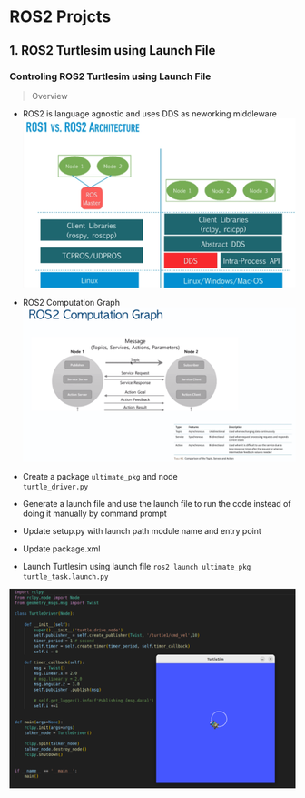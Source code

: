 # ROS2 Projcts


## 1. ROS2 Turtlesim using Launch File


### Controling ROS2 Turtlesim using Launch File


> Overview 
- ROS2 is language agnostic and uses DDS  as neworking middleware
![Alt text](image/ROS2.png)

- ROS2 Computation Graph
![Alt text](image/Graph.png)


- Create a package <code>ultimate_pkg</code> and node <code> turtle_driver.py</code>
- Generate a launch file and use the launch file to run the code instead of doing it manually by command prompt 
- Update setup.py with launch path module name  and entry point
- Update package.xml 

- Launch Turtlesim using launch file <code>ros2 launch ultimate_pkg turtle_task.launch.py</code>

![Alt text](image/image.png)